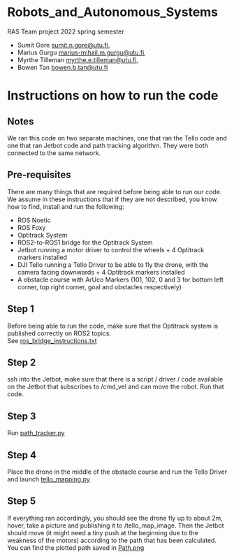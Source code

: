 # Robots_and_Autonomous_Systems
RAS Team project 2022 spring semester

- Sumit Gore <sumit.n.gore@utu.fi>,
- Marius Gurgu  <marius-mihail.m.gurgu@utu.fi>,
- Myrthe Tilleman  <myrthe.e.tilleman@utu.fi>,
- Bowen Tan  <bowen.b.tan@utu.fi>


# Instructions on how to run the code

## Notes
We ran this code on two separate machines, one that ran the Tello code and one that ran Jetbot code and path tracking algorithm. They were both connected to the same network.

## Pre-requisites
There are many things that are required before being able to run our code. We assume in these instructions that if they are not described, you know how to find, install and run the following:

- ROS Noetic
- ROS Foxy
- Optitrack System
- ROS2-to-ROS1 bridge for the Optitrack System
- Jetbot running a motor driver to control the wheels + 4 Optitrack markers installed
- DJI Tello running a Tello Driver to be able to fly the drone, with the camera facing downwards + 4 Optitrack markers installed
- A obstacle course with ArUco Markers (101, 102, 0 and 3 for bottom left corner, top right corner, goal and obstacles respectively)

## Step 1
Before being able to run the code, make sure that the Optitrack system is published correctly on ROS2 topics. <br>
See [ros_bridge_instructions.txt](ros_bridge_instructions.txt)

## Step 2
ssh into the Jetbot, make sure that there is a script / driver / code available on the Jetbot that subscribes to /cmd_vel and can move the robot.
Run that code.

## Step 3
Run [path_tracker.py](src/path_tracker.py)

## Step 4
Place the drone in the middle of the obstacle course and run the Tello Driver and launch [tello_mapping.py](src/tello_mapping.py)

## Step 5
If everything ran accordingly, you should see the drone fly up to about 2m, hover, take a picture and publishing it to /tello_map_image.
Then the Jetbot should move (it might need a tiny push at the beginning due to the weakness of the motors) according to the path that has been calculated. You can find the plotted path saved in [Path.png](images/Path.png)




